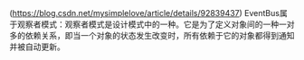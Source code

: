 (https://blog.csdn.net/mysimplelove/article/details/92839437)
EventBus属于观察者模式：观察者模式是设计模式中的一种。它是为了定义对象间的一种一对多的依赖关系，即当一个对象的状态发生改变时，所有依赖于它的对象都得到通知并被自动更新。